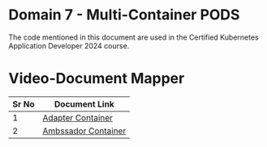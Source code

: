 # Domain 7 - Multi-Container PODS

The code mentioned in this document are used in the Certified Kubernetes Application Developer 2024 course.




# Video-Document Mapper

| Sr No | Document Link |
| ------ | ------ |
| 1 | [Adapter Container][PlDa] |
| 2 | [Ambssador Container][PlDb] |




[PlDa]: <./adapter.yaml>

[PlDb]: <./ambassador.yaml>
